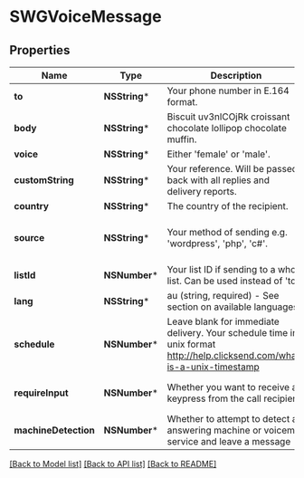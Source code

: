 # SWGVoiceMessage

## Properties
Name | Type | Description | Notes
------------ | ------------- | ------------- | -------------
**to** | **NSString*** | Your phone number in E.164 format. | 
**body** | **NSString*** | Biscuit uv3nlCOjRk croissant chocolate lollipop chocolate muffin. | 
**voice** | **NSString*** | Either &#39;female&#39; or &#39;male&#39;. | 
**customString** | **NSString*** | Your reference. Will be passed back with all replies and delivery reports. | 
**country** | **NSString*** | The country of the recipient. | 
**source** | **NSString*** | Your method of sending e.g. &#39;wordpress&#39;, &#39;php&#39;, &#39;c#&#39;. | [optional] [default to @"sdk"]
**listId** | **NSNumber*** | Your list ID if sending to a whole list. Can be used instead of &#39;to&#39;. | [optional] 
**lang** | **NSString*** | au (string, required) - See section on available languages. | [optional] 
**schedule** | **NSNumber*** | Leave blank for immediate delivery. Your schedule time in unix format http://help.clicksend.com/what-is-a-unix-timestamp | [optional] 
**requireInput** | **NSNumber*** | Whether you want to receive a keypress from the call recipient | [optional] [default to @0]
**machineDetection** | **NSNumber*** | Whether to attempt to detect an answering machine or voicemail service and leave a message | [optional] [default to @0]

[[Back to Model list]](../README.md#documentation-for-models) [[Back to API list]](../README.md#documentation-for-api-endpoints) [[Back to README]](../README.md)


